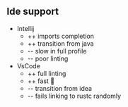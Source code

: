 ## Ide support

* Intellij
  * ++ imports completion
  * ++ transition from java
  * -- slow in full profile
  * -- poor linting
* VsCode
  * ++ full linting
  * ++ fast 🚀
  * -- transition from idea
  * -- fails linking to rustc randomly
